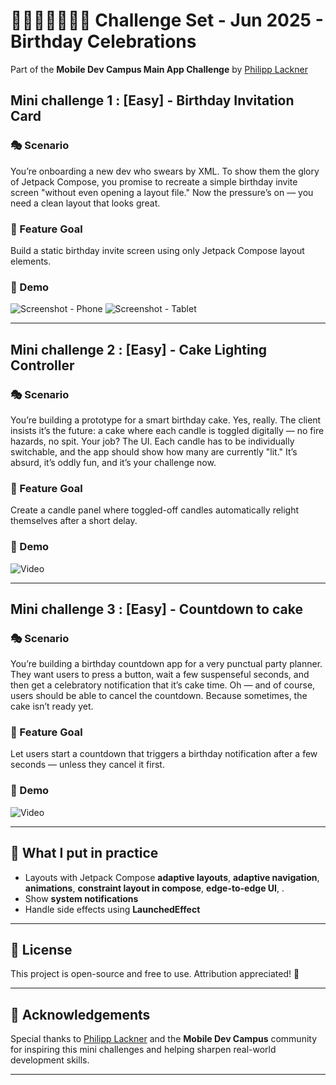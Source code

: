 # 👩🏻‍💻📓✍🏻💡 Challenge Set - Jun 2025 - Birthday Celebrations

Part of the **Mobile Dev Campus Main App Challenge** by [Philipp Lackner](https://pl-coding.com/campus)

## Mini challenge 1 : [Easy] - Birthday Invitation Card
### 🎭 Scenario
You’re onboarding a new dev who swears by XML. To show them the glory of Jetpack Compose, you promise to recreate a simple birthday invite screen "without even opening a layout file." Now the pressure’s on — you need a clean layout that looks great.
### 🎯 Feature Goal
Build a static birthday invite screen using only Jetpack Compose layout elements.
### 🎥 Demo
![Screenshot - Phone](assets/mini_challenge_june_1_1.webp)
![Screenshot - Tablet](assets/mini_challenge_june_1_2.webp)

---

## Mini challenge 2 : [Easy] - Cake Lighting Controller
### 🎭 Scenario
You’re building a prototype for a smart birthday cake. Yes, really. The client insists it’s the future: a cake where each candle is toggled digitally — no fire hazards, no spit. Your job? The UI. Each candle has to be individually switchable, and the app should show how many are currently "lit." It’s absurd, it’s oddly fun, and it’s your challenge now.
### 🎯 Feature Goal
Create a candle panel where toggled-off candles automatically relight themselves after a short delay.
### 🎥 Demo
![Video](assets/mini_challenge_june_2.gif)

---

## Mini challenge 3 : [Easy] - Countdown to cake
### 🎭 Scenario
You’re building a birthday countdown app for a very punctual party planner. They want users to press a button, wait a few suspenseful seconds, and then get a celebratory notification that it’s cake time. Oh — and of course, users should be able to cancel the countdown. Because sometimes, the cake isn’t ready yet.
### 🎯 Feature Goal
Let users start a countdown that triggers a birthday notification after a few seconds — unless they cancel it first.
### 🎥 Demo
![Video](assets/mini_challenge_june_3.gif)

---

## 🧠 What I put in practice

- Layouts with Jetpack Compose **adaptive layouts**, **adaptive navigation**, **animations**, **constraint layout in compose**, **edge-to-edge UI**, .
- Show **system notifications**
- Handle side effects using **LaunchedEffect**

---

## 📜 License

This project is open-source and free to use. Attribution appreciated! 🙌

---

## 🤝 Acknowledgements

Special thanks to [Philipp Lackner](https://pl-coding.com/campus) and the **Mobile Dev Campus** community for inspiring this mini challenges and helping sharpen real-world development skills.

---
